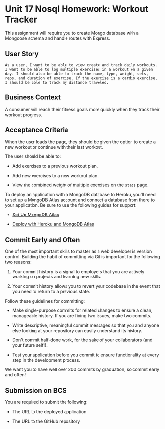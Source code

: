 # Unit 17 Nosql Homework: Workout Tracker

This assignment will require you to create Mongo database with a Mongoose schema and handle routes with Express.

## User Story

`As a user, I want to be able to view create and track daily workouts. I want to be able to log multiple exercises in a workout on a given day. I should also be able to track the name, type, weight, sets, reps, and duration of exercise. If the exercise is a cardio exercise, I should be able to track my distance traveled.`

## Business Context

A consumer will reach their fitness goals more quickly when they track their workout progress.

## Acceptance Criteria

When the user loads the page, they should be given the option to create a new workout or continue with their last workout.

The user should be able to:

  * Add exercises to a previous workout plan.

  * Add new exercises to a new workout plan.

  * View the combined weight of multiple exercises on the `stats` page.

To deploy an application with a MongoDB database to Heroku, you'll need to set up a MongoDB Atlas account and connect a database from there to your application. Be sure to use the following guides for support:

  * [Set Up MongoDB Atlas](../04-Supplemental/MongoAtlas-Setup.md)

  * [Deploy with Heroku and MongoDB Atlas](../04-Supplemental/MongoAtlas-Deploy.md)

## Commit Early and Often

One of the most important skills to master as a web developer is version control. Building the habit of committing via Git is important for the following two reasons:

1. Your commit history is a signal to employers that you are actively working on projects and learning new skills.

2. Your commit history allows you to revert your codebase in the event that you need to return to a previous state.

Follow these guidelines for committing:

* Make single-purpose commits for related changes to ensure a clean, manageable history. If you are fixing two issues, make two commits.

* Write descriptive, meaningful commit messages so that you and anyone else looking at your repository can easily understand its history.

* Don't commit half-done work, for the sake of your collaborators (and your future self!).

* Test your application before you commit to ensure functionality at every step in the development process.

We want you to have well over 200 commits by graduation, so commit early and often!

## Submission on BCS

You are required to submit the following:

* The URL to the deployed application

* The URL to the GitHub repository
